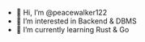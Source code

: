 - 👋 Hi, I’m @peacewalker122
- 👀 I’m interested in Backend & DBMS
- 🌱 I’m currently learning Rust & Go

<!---
peacewalker122/peacewalker122 is a ✨ special ✨ repository because its `README.md` (this file) appears on your GitHub profile.
You can click the Preview link to take a look at your changes.
--->

